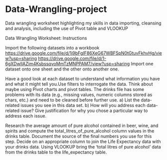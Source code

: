# Data-Wrangling-project
Data wrangling worksheet highlighting my skills in data importing, cleansing and analysis, including the use of Pivot table and VLOOKUP

Data Wrangling Worksheet: Instructions

Import the following datasets into a workbook 
https://drive.google.com/file/d/1j9bFgIF86XeG67WBFSpN0tGtuvFkhvHg/view?usp=sharing
https://drive.google.com/file/d/1-6gXDwlIAZim4KsbssqvoMmTzMNPPAM7/view?usp=sharing
Import one dataset onto one sheet and the other onto another one.

Have a good look at each dataset to understand what information you have and what it might tell you.Use filters to interrogate the data. Think about maybe using Pivot charts and pivot tables.
The drinks file has some problems with its data (e.g., missing values, numeric columns stored as chars, etc.) and need to be cleaned before further use. 
a) List the data-related issues you see in this data set. 
b) How will you address each data-related issue? Give justification for why you chose a particular way to address each issue. 

Research the average amount of pure alcohol contained in beer, wine, and spirits and compute the total_litres_of_pure_alcohol column values in the drinks table. Document the source of the final numbers you use for this step.
Decide on an appropriate column to join the Life Expectancy data with your drinks data.
Using VLOOKUP bring the ‘total litres of pure alcohol’ data from the drinks table to the life_expectancy table.
